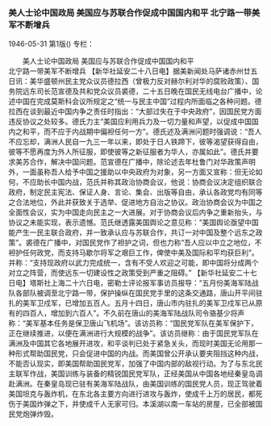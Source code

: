 ### 美人士论中国政局  美国应与苏联合作促成中国国内和平  北宁路一带美军不断增兵

1946-05-31
第1版()
专栏：

　　美人士论中国政局
    美国应与苏联合作促成中国国内和平     
    北宁路一带美军不断增兵
    【新华社延安二十八日电】据美新闻处马萨诸赤州廿五日讯：美华盛顿州民主党众议员德拉西（曾极力反对赫尔利对华的腐败政策）、国务院远东司长范宣德及共和党众议员裘德，二十五日晚在国民无线电台广播中，论述中国在完成莫斯科会议所规定之“统一与民主中国”过程内所面临之各种问题。德拉西在谈到最近中国内争之责任时指出：“大部过失在于中央政府”，因国民党方面违反协议之处较多。德氏力主“美国应利用兵力及一切力量和声望，以促成中国国内之和平，而不应于内战期中偏袒任何一方”。德氏述及满洲问题时强调说：“吾人不应忘却，满洲人民自一九三一年以来，即处于日人铁蹄下，彼等渴望获得自由，彼等不愿再度为外人所征服，即使彼等之新征服者为华人，亦属如此”。德氏并要求美苏合作，解决中国问题。范宣德在广播中，除论述去年杜鲁门对华政策声明外，一面虽称吾人给予中国之援助以中央政府为对象，另一方面又宣称：但无论如何，不应助长中国内战，范氏并称其政治协商会议，他说：协商会议决定组织联合政府，制定民主宪法、保证人身、言论、集会、出版等自由，承认各政党均有同等之合法地位，外此并获致关于选举、促进地方自治之协议。政治协商会议为中国之全面性会议，实为中国走向民主之一大进展。对于协商会议后内争之重新抬头，与协议之未能实现，表示遗憾。范氏继透露美国舆论之意见称：“美国舆论亟望中国能产生一民主联合政府，并一致承认应与苏联合作，共订一对中国及整个远东之政策”。裘德在广播中，对国民党作了袒护之词，但也力称“吾人应以中立之地位，不袒护任何政党，而支持马歇尔将军之艰巨工作，俾使中美及国际和平均获巨利”。并称：“支持现政府以武力完成统一，含有不受人欢迎之可能，即中国将分成两个对立之阵营，而使远东一切建设性之政策受到严重之阻碍。”
    【新华社延安二十七日电】塔斯社上海二十六日电，密勒士评论报军事访员报导：“五月份美海军陆战队各部队被调至北宁路一带，保护操纵在国民党手里的这条交通路，唐山开平间驻扎的美军卫戍军，已增加五百人。五月十四日，唐山市内驻扎的美军卫戍军已从原有的四百人，增加到六百人”。不久前在唐山的美海军陆战队司令骆基少将声称：“美军基本任务是保卫唐山飞机场”。该访员称：“国民党军队在美军保护下，正在继续推进，以便在满洲进行大规模的战争”。该访员继称：由于国民党军队在满洲及中国其它各地展开进攻，和平谈判已处于紧急关头，而现时美国无论用那一种形式帮助国民党，只会促进中国的内战。而美国曾公开承认要夹阻挡这种内战，不能否认现实，即美国帮助国民党军，加强了中国内部的敌视行动。为了与东北民主联军作战，美国训练与装备的精锐国民党军队，正经美国从中国各地经秦皇岛调赴满洲。在秦皇岛现已驻有美海军陆战队，由美国训练的国民党人员，现正驾驶着美国坦克与轰炸机，在东北各主要方向进行进攻与轰炸，使成千上万的居民，都死伤于美国炸弹之下，并使成千人无家可归。本溪湖以南一车站的房屋，已全部被国民党炮弹炸毁。
